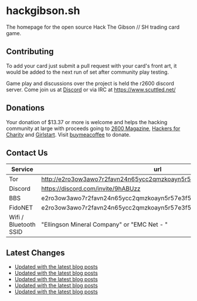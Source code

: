 # hackgibson.sh
The homepage for the open source Hack The Gibson // SH trading card game.


## Contributing

To add your card just submit a pull request with your card's front art, it would be added to the next run of set after community play testing.

Game play and discussions over the project is held the r2600 discord server. Come join us at [Discord](https://discord.com/invite/9hABUzz) or via IRC at https://www.scuttled.net/


## Donations

Your donation of $13.37 or more is welcome and helps the hacking community at large with proceeds going to [2600 Magazine](https://2600.com/), [Hackers for Charity](https://hackersforcharity.org) and [Girlstart](https://girlstart.org).  Visit [buymeacoffee](https://www.buymeacoffee.com/hackgibson.sh) to donate.


## Contact Us

Service | url
-|-
Tor | http://e2ro3ow3awo7r2favn24n65ycc2qmzkoayn5r57e3f56nvjwdcgg32ad.onion
Discord | https://discord.com/invite/9hABUzz
BBS | e2ro3ow3awo7r2favn24n65ycc2qmzkoayn5r57e3f56nvjwdcgg32ad.onion:23
FidoNET | e2ro3ow3awo7r2favn24n65ycc2qmzkoayn5r57e3f56nvjwdcgg32ad.onion:24554
Wifi / Bluetooth SSID | "Ellingson Mineral Company" or "EMC Net - <fidonet address>"

## Latest Changes
<!-- BLOG-POST-LIST:START -->
- [Updated with the latest blog posts](https://github.com/DFW2600/hackgibson.sh/commit/d83814a62b4c96570796569039814df79ed60418)
- [Updated with the latest blog posts](https://github.com/DFW2600/hackgibson.sh/commit/8c87f0f8b92a20da0d617b5efc57643e504d5a0f)
- [Updated with the latest blog posts](https://github.com/DFW2600/hackgibson.sh/commit/af723a6b9dee209d68508274f764a1c71454b617)
- [Updated with the latest blog posts](https://github.com/DFW2600/hackgibson.sh/commit/7e6fcccb8b80666f7f56e12ce3634ce10c875791)
- [Updated with the latest blog posts](https://github.com/DFW2600/hackgibson.sh/commit/452a08a3e26e9c80d7271cbaadcc21f0035e26d2)
<!-- BLOG-POST-LIST:END -->
